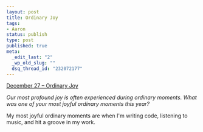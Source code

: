 ```yaml
--- 
layout: post
title: Ordinary Joy
tags: 
- Aaron
status: publish
type: post
published: true
meta: 
  _edit_last: "2"
  _wp_old_slug: ""
  dsq_thread_id: "232072177"
---
```

<a href="http://www.reverb10.com/december-27-ordinary-joy/">December 27 – Ordinary Joy</a>

<em>Our most profound joy is often experienced during ordinary moments. What was one of your most joyful ordinary moments this year?</em>

My most joyful ordinary moments are when I'm writing code, listening to music, and hit a groove in my work.
